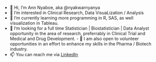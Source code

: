- 👋 Hi, I’m Ann Nyaboe, aka @nyakwarnyanya
- 👀 I’m interested in Clinical Research, Data VisuaLization / Analysis
- 🌱 I’m currently learning more programming in R, SAS, as well visualization in Tableau.
- 💞️ I’m looking for a full time Statistician | Biostatistician | Data Analyst opportunity in the area of research, preferrably in Clinical Trial and Medical and Drug Development. - 👐 I am also open to volunteer opportunities in an effort to enhance my skills in the Pharma / Biotech industry.
- 📫 You can reach me via [LinkedIn](https://www.linkedin.com/in/anyaboe/)

<!---
nyakwarnyanya/nyakwarnyanya is a ✨ special ✨ repository because its `README.md` (this file) appears on your GitHub profile.
You can click the Preview link to take a look at your changes.
--->

